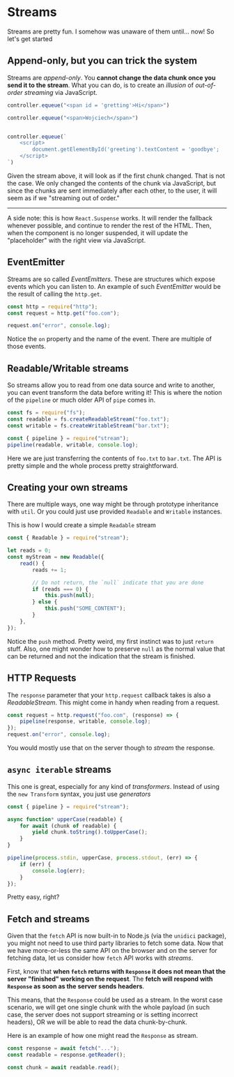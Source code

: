 # Streams

Streams are pretty fun. I somehow was unaware of them until... now! So let's get started

## Append-only, but you can trick the system

Streams are _append-only_.
You **cannot change the data chunk once you send it to the stream**.
What you can do, is to create an _illusion_ of _out-of-order streaming_ via JavaScript.

```js
controller.equeue("<span id = 'gretting'>Hi</span>")

controller.equeue("<span>Wojciech</span>")


controller.equeue(`
    <script>
        document.getElementById('greeting').textContent = 'goodbye';
    </script>
`)
```

Given the stream above, it will look as if the first chunk changed. That is not the case.
We only changed the contents of the chunk via JavaScript, but since the chunks are sent immediately after each other,
to the user, it will seem as if we "streaming out of order."

---

A side note: this is how `React.Suspense` works.
It will render the fallback whenever possible, and continue to render the rest of the HTML.
Then, when the component is no longer suspended, it will update the "placeholder" with the right view via JavaScript.

## EventEmitter

Streams are so called _EventEmitters_. These are structures which expose events which you can listen to. An example of
such _EventEmitter_ would be the result of calling the `http.get`.

```js
const http = require("http");
const request = http.get("foo.com");

request.on("error", console.log);
```

Notice the `on` property and the name of the event. There are multiple of those events.

## Readable/Writable streams

So streams allow you to read from one data source and write to another, you can event transform the data before writing
it! This is where the notion of the `pipeline` or much older API of `pipe` comes in.

```js
const fs = require("fs");
const readable = fs.createReadableStream("foo.txt");
const writable = fs.createWritableStream("bar.txt");

const { pipeline } = require("stream");
pipeline(readable, writable, console.log);
```

Here we are just transferring the contents of `foo.txt` to `bar.txt`. The API is pretty simple and the whole process
pretty straightforward.

## Creating your own streams

There are multiple ways, one way might be through prototype inheritance with `util`. Or you could just use
provided `Readable` and `Writable` instances.

This is how I would create a simple `Readable` stream

```js
const { Readable } = require("stream");

let reads = 0;
const myStream = new Readable({
    read() {
        reads += 1;

        // Do not return, the `null` indicate that you are done
        if (reads === 0) {
            this.push(null);
        } else {
            this.push("SOME_CONTENT");
        }
    },
});
```

Notice the `push` method. Pretty weird, my first instinct was to just `return` stuff.
Also, one might wonder how to preserve `null` as the normal value that can be returned and not the indication that the
stream is finished.

## HTTP Requests

The `response` parameter that your `http.request` callback takes is also a _ReadableStream_. This might come in handy
when reading from a request.

```js
const request = http.request("foo.com", (response) => {
    pipeline(response, writable, console.log);
});
request.on("error", console.log);
```

You would mostly use that on the server though to _stream_ the response.

## `async iterable` streams

This one is great, especially for any kind of _transformers_. Instead of using the `new Transform` syntax, you just use
_generators_

```js
const { pipeline } = require("stream");

async function* upperCase(readable) {
    for await (chunk of readable) {
        yield chunk.toString().toUpperCase();
    }
}

pipeline(process.stdin, upperCase, process.stdout, (err) => {
    if (err) {
        console.log(err);
    }
});
```

Pretty easy, right?

## Fetch and streams

Given that the `fetch` API is now built-in to Node.js (via the `unidici` package), you might not need to use third party
libraries to fetch some data. Now that we have more-or-less the same API on the browser and on the server for fetching
data, let us consider how `fetch` API works with _streams_.

First, know that **when `fetch` returns with `Response` it does not mean that the server "finished" working on the
request**. The **fetch will respond with `Response` as soon as the server sends headers**.

This means, that the `Response` could be used as a stream. In the worst case scenario, we will get one single chunk with
the whole payload (in such case, the server does not support streaming or is setting incorrect headers), OR we will be
able to read the data chunk-by-chunk.

Here is an example of how one might read the `Response` as stream.

```js
const response = await fetch("...");
const readable = response.getReader();

const chunk = await readable.read();
```
